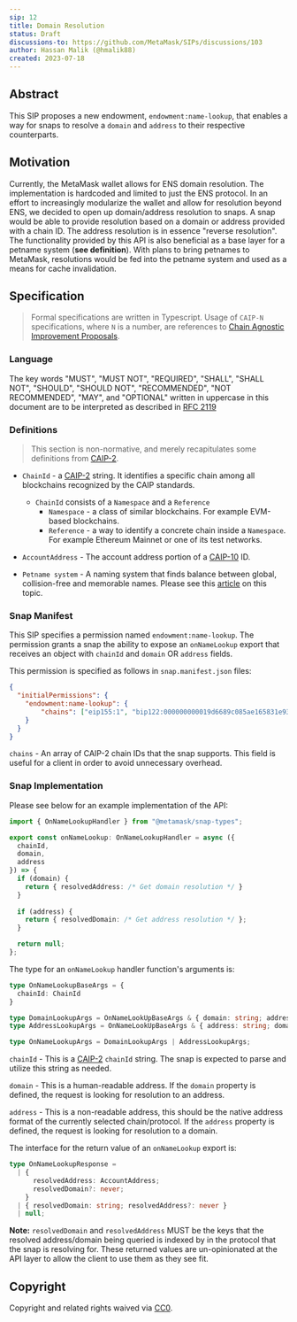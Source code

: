 ```yaml
---
sip: 12
title: Domain Resolution
status: Draft
discussions-to: https://github.com/MetaMask/SIPs/discussions/103
author: Hassan Malik (@hmalik88)
created: 2023-07-18
---
```


## Abstract

This SIP proposes a new endowment, `endowment:name-lookup`, that enables a way for snaps to resolve a `domain` and `address` to their respective counterparts.

## Motivation

Currently, the MetaMask wallet allows for ENS domain resolution. The implementation is hardcoded and limited to just the ENS protocol. In an effort to increasingly modularize the wallet and allow for resolution beyond ENS, we decided to open up domain/address resolution to snaps. A snap would be able to provide resolution based on a domain or address provided with a chain ID. The address resolution is in essence "reverse resolution". The functionality provided by this API is also beneficial as a base layer for a petname system (**see definition**). With plans to bring petnames to MetaMask, resolutions would be fed into the petname system and used as a means for cache invalidation.

## Specification

> Formal specifications are written in Typescript. Usage of `CAIP-N` specifications, where `N` is a number, are references to [Chain Agnostic Improvement Proposals](https://github.com/ChainAgnostic/CAIPs).

### Language

The key words "MUST", "MUST NOT", "REQUIRED", "SHALL", "SHALL NOT",
"SHOULD", "SHOULD NOT", "RECOMMENDED", "NOT RECOMMENDED", "MAY", and
"OPTIONAL" written in uppercase in this document are to be interpreted as described in [RFC 2119](https://www.ietf.org/rfc/rfc2119.txt)

### Definitions

> This section is non-normative, and merely recapitulates some definitions from [CAIP-2](https://github.com/ChainAgnostic/CAIPs/blob/master/CAIPs/caip-2.md).

- `ChainId` - a [CAIP-2](https://github.com/ChainAgnostic/CAIPs/blob/master/CAIPs/caip-2.md) string.
  It identifies a specific chain among all blockchains recognized by the CAIP standards.
  - `ChainId` consists of a `Namespace` and a `Reference`
    - `Namespace` - a class of similar blockchains. For example EVM-based blockchains.
    - `Reference` - a way to identify a concrete chain inside a `Namespace`. For example Ethereum Mainnet or one of its test networks.

- `AccountAddress` - The account address portion of a [CAIP-10](https://github.com/ChainAgnostic/CAIPs/blob/master/CAIPs/caip-10.md) ID.

- `Petname system` - A naming system that finds balance between global, collision-free and memorable names. Please see this [article](http://www.skyhunter.com/marcs/petnames/IntroPetNames.html) on this topic.

### Snap Manifest

This SIP specifies a permission named `endowment:name-lookup`.
The permission grants a snap the ability to expose an `onNameLookup` export that receives an object with `chainId` and `domain` OR `address` fields.

This permission is specified as follows in `snap.manifest.json` files:

```json
{
  "initialPermissions": {
    "endowment:name-lookup": {
        "chains": ["eip155:1", "bip122:000000000019d6689c085ae165831e93"],
    }
  }
}
```

`chains` - An array of CAIP-2 chain IDs that the snap supports. This field is useful for a client in order to avoid unnecessary overhead.

### Snap Implementation

Please see below for an example implementation of the API:

```typescript
import { OnNameLookupHandler } from "@metamask/snap-types";

export const onNameLookup: OnNameLookupHandler = async ({
  chainId,
  domain,
  address
}) => {
  if (domain) {
    return { resolvedAddress: /* Get domain resolution */ }
  } 
  
  if (address) {
    return { resolvedDomain: /* Get address resolution */ };
  }

  return null;
};
```

The type for an `onNameLookup` handler function's arguments is:

```typescript
type OnNameLookupBaseArgs = { 
  chainId: ChainId
}

type DomainLookupArgs = OnNameLookUpBaseArgs & { domain: string; address?: never };
type AddressLookupArgs = OnNameLookUpBaseArgs & { address: string; domain?: never };

type OnNameLookupArgs = DomainLookupArgs | AddressLookupArgs;

```

`chainId` - This is a [CAIP-2](https://github.com/ChainAgnostic/CAIPs/blob/master/CAIPs/caip-2.md) `chainId` string.
The snap is expected to parse and utilize this string as needed.

`domain` - This is a human-readable address. If the `domain` property is defined, the request is looking for resolution to an address.

`address` - This is a non-readable address, this should be the native address format of the currently selected chain/protocol. If the `address` property is defined,
the request is looking for resolution to a domain.

The interface for the return value of an `onNameLookup` export is:

```typescript
type OnNameLookupResponse =
  | {
      resolvedAddress: AccountAddress;
      resolvedDomain?: never;
    }
  | { resolvedDomain: string; resolvedAddress?: never }
  | null;
```

**Note:** `resolvedDomain` and `resolvedAddress` MUST be the keys that the resolved address/domain being queried is indexed by in the protocol that the snap is resolving for. These returned values are un-opinionated at the API layer to allow the client to use them as they see fit.

## Copyright

Copyright and related rights waived via [CC0](../LICENSE).
